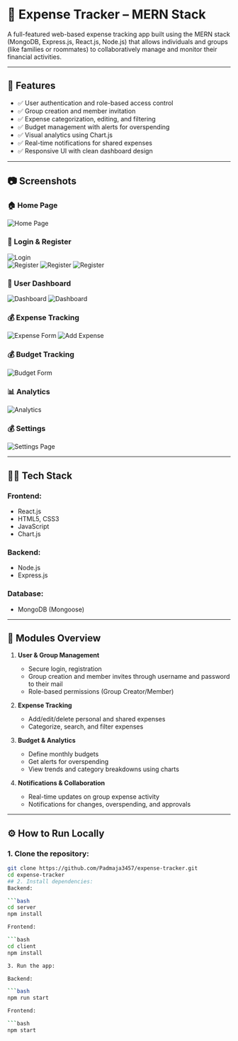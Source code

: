 # 💸 Expense Tracker – MERN Stack

A full-featured web-based expense tracking app built using the MERN stack (MongoDB, Express.js, React.js, Node.js) that allows individuals and groups (like families or roommates) to collaboratively manage and monitor their financial activities.

---

## 🚀 Features

- ✅ User authentication and role-based access control
- ✅ Group creation and member invitation
- ✅ Expense categorization, editing, and filtering
- ✅ Budget management with alerts for overspending
- ✅ Visual analytics using Chart.js
- ✅ Real-time notifications for shared expenses
- ✅ Responsive UI with clean dashboard design

---

## 📷 Screenshots


### 🏠 Home Page  
![Home Page](screenshots/home.png)

### 🔐 Login & Register  
![Login](screenshots/login.png)  
![Register](screenshots/registrationtype.png)
![Register](screenshots/register_individual.png)
![Register](screenshots/group_registration.png)

### 👥 User Dashboard  
![Dashboard](screenshots/dashboard.png)
![Dashboard](screenshots/dashboardextension.png)

### 💰 Expense Tracking  
![Expense Form](screenshots/expense.png)
![Add Expense](screenshots/add_expense.png)  

### 💰 Budget Tracking  
![Budget Form](screenshots/budget.png)

### 📊 Analytics  
![Analytics](screenshots/Analytics.png)

### 💰 Settings
![Settings Page](screenshots/Settings.png)


---

## 🧑‍💻 Tech Stack

### Frontend:
- React.js
- HTML5, CSS3
- JavaScript
- Chart.js

### Backend:
- Node.js
- Express.js

### Database:
- MongoDB (Mongoose)

---

## 📂 Modules Overview

1. **User & Group Management**
   - Secure login, registration
   - Group creation and member invites through username and password to their mail
   - Role-based permissions (Group Creator/Member)

2. **Expense Tracking**
   - Add/edit/delete personal and shared expenses
   - Categorize, search, and filter expenses

3. **Budget & Analytics**
   - Define monthly budgets
   - Get alerts for overspending
   - View trends and category breakdowns using charts

4. **Notifications & Collaboration**
   - Real-time updates on group expense activity
   - Notifications for changes, overspending, and approvals

---

## ⚙️ How to Run Locally

### 1. Clone the repository:
```bash
git clone https://github.com/Padmaja3457/expense-tracker.git
cd expense-tracker
## 2. Install dependencies:
Backend:

```bash
cd server
npm install

Frontend:

```bash
cd client
npm install

3. Run the app:

Backend:

```bash
npm run start

Frontend:

```bash
npm start
